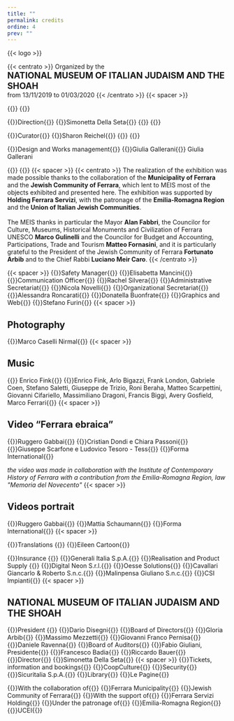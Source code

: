 ```yaml
---
title: ""
permalink: credits
ordine: 4
prev: ""
---
```

{{< logo >}}

{{< centrato >}}
Organized by the
<br>
<span style="font-size: 140%; font-weight: bold;">NATIONAL MUSEUM OF ITALIAN JUDAISM AND THE SHOAH</span>
<br>
from 13/11/2019 to 01/03/2020
{{< /centrato >}}
{{< spacer >}}

{{<row>}}
{{<column3 classe="is-center">}}

{{<ruolo>}}Direction{{</ruolo>}}
{{<persona>}}Simonetta Della Seta{{</persona>}}
{{</column3>}}
{{<column3 classe="is-center">}}

{{<ruolo>}}Curator{{</ruolo>}}
{{<persona>}}Sharon Reichel{{</persona>}}
{{</column3>}}
{{<column3 classe="is-center">}}

{{<ruolo>}}Design 
and Works management{{</ruolo>}}
{{<persona>}}Giulia Gallerani{{</persona>}}
Giulia Gallerani

{{</column3>}}
{{</row>}}
{{< spacer >}}
{{< centrato >}}
The realization of the exhibition was made possible thanks to the collaboration of the <b>Municipality of Ferrara</b> and the <b>Jewish Community of Ferrara</b>, which lent to MEIS most of the objects exhibited and presented here. The exhibition was supported by <b>Holding Ferrara Servizi</b>, with the patronage of the <b>Emilia-Romagna Region</b> and the <b>Union of Italian Jewish Communities</b>.
<br>
<br>
The MEIS thanks in particular the Mayor <b>Alan Fabbri</b>, the Councilor for Culture, Museums, Historical Monuments and Civilization of Ferrara UNESCO <b>Marco Gulinelli</b> and the Councilor for Budget and Accounting, Participations, Trade and Tourism <b>Matteo Fornasini</b>, and it is particularly grateful to the President of the Jewish Community of Ferrara <b>Fortunato Arbib</b> and to the Chief Rabbi <b>Luciano Meir Caro</b>.
{{< /centrato >}}

{{< spacer >}}
{{<ruolo>}}Safety Manager{{</ruolo>}}
{{<persona>}}Elisabetta Mancini{{</persona>}}
{{<ruolo>}}Communication Officer{{</ruolo>}}
{{<persona>}}Rachel Silvera{{</persona>}}
{{<ruolo>}}Administrative Secretariat{{</ruolo>}}
{{<persona>}}Nicola Novelli{{</persona>}}
{{<ruolo>}}Organizational Secretariat{{</ruolo>}}
{{<persona>}}Alessandra Roncarati{{</persona>}}
{{<persona>}}Donatella Buonfrate{{</persona>}}
{{<ruolo>}}Graphics and Web{{</ruolo>}}
{{<persona>}}Stefano Furin{{</persona>}}
{{< spacer >}}
## Photography
{{<persona>}}Marco Caselli Nirmal{{</persona>}}
{{< spacer >}}
## Music
{{<persona attivita="Recordings">}} Enrico Fink{{</persona>}}
{{<persona attivita="Musicians">}}Enrico Fink, Arlo Bigazzi, Frank London, Gabriele Coen, Stefano Saletti, Giuseppe de Trizio, Roni Beraha, Matteo Scarpettini, Giovanni Cifariello, Massimiliano Dragoni, Francis Biggi, Avery Gosfield, Marco Ferrari{{</persona>}}
{{< spacer >}}
## Video “Ferrara ebraica”
{{<persona attivita="Film director">}}Ruggero Gabbai{{</persona>}}
{{<persona attivita="Editor">}}Cristian Dondi e Chiara Passoni{{</persona>}}
{{<persona attivita="Shooting">}}Giuseppe Scarfone e Ludovico Tesoro - Tess{{</persona>}}
{{<persona attivita="Production">}}Forma International{{</persona>}}

*the video was made in collaboration with the Institute of Contemporary History of Ferrara with a contribution from the Emilia-Romagna Region, law "Memoria del Novecento"*
{{< spacer >}}
## Videos portrait
{{<persona attivita="Film director">}}Ruggero Gabbai{{</persona>}}
{{<persona attivita="Editor">}}Mattia Schaumann{{</persona>}}
{{<persona attivita="Production">}}Forma International{{</persona>}}
{{< spacer >}}

{{<ruolo>}}Translations {{</ruolo>}}
{{<persona>}}Eileen Cartoon{{</persona>}}

{{<ruolo>}}Insurance {{</ruolo>}}
{{<persona>}}Generali Italia S.p.A.{{</persona>}}
{{<ruolo>}}Realisation and Product Supply {{</ruolo>}}
{{<persona>}}Digital Neon S.r.l.{{</persona>}}
{{<persona>}}Oesse Solutions{{</persona>}}
{{<persona>}}Cavallari Giancarlo & Roberto S.n.c.{{</persona>}}
{{<persona>}}Malinpensa Giuliano S.n.c.{{</persona>}}
{{<persona>}}CSI Impianti{{</persona>}}
{{< spacer >}}
## NATIONAL MUSEUM OF ITALIAN JUDAISM AND THE SHOAH
{{<ruolo>}}President {{</ruolo>}}
{{<persona>}}Dario Disegni{{</persona>}}
{{<ruolo>}}Board of Directors{{</ruolo>}}
{{<persona>}}Gloria Arbib{{</persona>}}
{{<persona>}}Massimo Mezzetti{{</persona>}}
{{<persona>}}Giovanni Franco Pernisa{{</persona>}}
{{<persona>}}Daniele Ravenna{{</persona>}}
{{<ruolo>}}Board of Auditors{{</ruolo>}}
{{<persona>}}Fabio Giuliani, Presidente{{</persona>}}
{{<persona>}}Francesco Badia{{</persona>}}
{{<persona>}}Riccardo Bauer{{</persona>}}
{{<ruolo>}}Director{{</ruolo>}}
{{<persona>}}Simonetta Della Seta{{</persona>}}
{{< spacer >}}
{{<ruolo>}}Tickets, information and bookings{{</ruolo>}}
{{<persona>}}CoopCulture{{</persona>}}
{{<ruolo>}}Security{{</ruolo>}}
{{<persona>}}Sicuritalia S.p.A.{{</persona>}}
{{<ruolo>}}Library{{</ruolo>}}
{{<persona>}}Le Pagine{{</persona>}}

{{<ruolo>}}With the collaboration of{{</ruolo>}}
{{<persona>}}Ferrara Municipality{{</persona>}}
{{<persona>}}Jewish Community of Ferrara{{</persona>}}
{{<ruolo>}}With the support of{{</ruolo>}}
{{<persona>}}Ferrara Servizi Holding{{</persona>}}
{{<ruolo>}}Under the patronage of{{</ruolo>}}
{{<persona>}}Emilia-Romagna Region{{</persona>}}
{{<persona>}}UCEI{{</persona>}}
